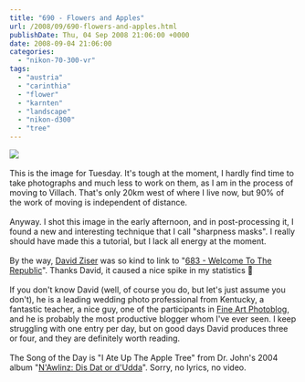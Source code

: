 ```yaml
---
title: "690 - Flowers and Apples"
url: /2008/09/690-flowers-and-apples.html
publishDate: Thu, 04 Sep 2008 21:06:00 +0000
date: 2008-09-04 21:06:00
categories: 
  - "nikon-70-300-vr"
tags: 
  - "austria"
  - "carinthia"
  - "flower"
  - "karnten"
  - "landscape"
  - "nikon-d300"
  - "tree"
---
```

<a href="https://d25zfm9zpd7gm5.cloudfront.net/1200x1200/2008/20080902_134857_ps.jpg" target="_blank"><img src="https://d25zfm9zpd7gm5.cloudfront.net/0600x0600/2008/20080902_134857_ps.jpg"/></a><br/><br/>This is the image for Tuesday. It's tough at the moment, I hardly find time to take photographs and much less to work on them, as  I am in the process of moving to Villach. That's only 20km west of where I live now, but 90% of the work of moving is independent of distance.<br/><br/>Anyway. I shot this image in the early afternoon, and in post-processing it, I found a new and interesting technique that I call "sharpness masks". I really should have made this a tutorial, but I lack all energy at the moment.<br/><br/>By the way, <a href="http://digitalprotalk.blogspot.com/" target="_blank">David Ziser</a> was so kind to link to "<a href="/2008/08/683-welcome-to-republic.html" target="_blank">683 - Welcome To The Republic</a>". Thanks David, it caused a nice spike in my statistics 🙂<br/><br/>If you don't know David (well, of course you do, but let's just assume you don't), he is a leading wedding photo professional from Kentucky, a fantastic teacher, a nice guy, one of the participants in <a href="http://www.fineartphotoblog.com/" target="_blank">Fine Art Photoblog</a>, and he is probably the most productive blogger whom I've ever seen. I keep struggling with one entry per day, but on good days David produces three or four, and they are definitely worth reading. <br/><br/>The Song of the Day is "I Ate Up The Apple Tree" from Dr. John's 2004 album "<a href="http://www.amazon.com/NAwlinz-Dis-dUdda-Dr-John/dp/B0001XQ6FE" target="_blank">N'Awlinz: Dis Dat or d'Udda</a>". Sorry, no lyrics, no video.
